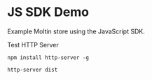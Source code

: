 JS SDK Demo
===========

Example Moltin store using the JavaScript SDK.

Test HTTP Server

`npm install http-server -g`

`http-server dist`